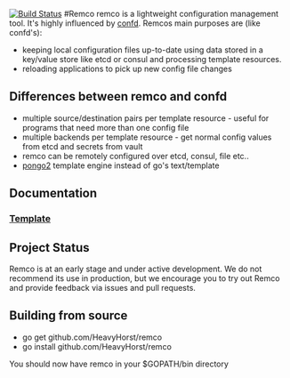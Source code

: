 [![Build Status](https://travis-ci.org/HeavyHorst/remco.svg?branch=master)](https://travis-ci.org/HeavyHorst/remco)
#Remco
remco is a lightweight configuration management tool. It's highly influenced by [confd](https://github.com/kelseyhightower/confd).
Remcos main purposes are (like confd's):

  - keeping local configuration files up-to-date using data stored in a key/value store like etcd or consul and processing template resources.
  - reloading applications to pick up new config file changes

## Differences between remco and confd
   - multiple source/destination pairs per template resource - useful for programs that need more than one config file
   - multiple backends per template resource - get normal config values from etcd and secrets from vault
   - remco can be remotely configured over etcd, consul, file etc..
   - [pongo2](https://github.com/flosch/pongo2) template engine instead of go's text/template

## Documentation
### [Template](http://documentup.com/HeavyHorst/remco/docs/template)

## Project Status
Remco is at an early stage and under active development. We do not recommend its use in production, but we encourage you to try out Remco and provide feedback via issues and pull requests.

## Building from source
  - go get github.com/HeavyHorst/remco
  - go install github.com/HeavyHorst/remco

  You should now have remco in your $GOPATH/bin directory
